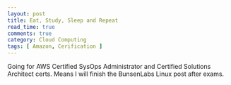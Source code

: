 ```yaml
---
layout: post
title: Eat, Study, Sleep and Repeat
read_time: true  
comments: true
category: Cloud Computing  
tags: [ Amazon, Cerification ]
---
```


Going for AWS Certified SysOps Administrator and Certified Solutions Architect certs.
Means I will finish the BunsenLabs Linux post after exams.
